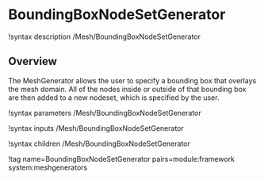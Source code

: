 # BoundingBoxNodeSetGenerator

!syntax description /Mesh/BoundingBoxNodeSetGenerator

## Overview

The MeshGenerator allows the user to specify a bounding box that overlays the
mesh domain. All of the nodes inside or outside of that bounding box are then
added to a new nodeset, which is specified by the user.

!syntax parameters /Mesh/BoundingBoxNodeSetGenerator

!syntax inputs /Mesh/BoundingBoxNodeSetGenerator

!syntax children /Mesh/BoundingBoxNodeSetGenerator

!tag name=BoundingBoxNodeSetGenerator pairs=module:framework system:meshgenerators
